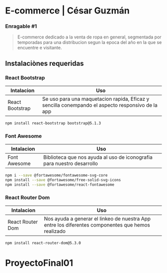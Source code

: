# E-commerce | César Guzmán
### Enragable #1
> E-commerce dedicado a la venta de ropa en general, segmentada por temporadas para una distribucion segun la epoca del año en la que se encuentre e visitante. 



## Instalaciònes requeridas

### React Bootstrap
 | Intalacion | Uso|
| ------ | ------ |
| React Bootstrap | Se uso para una maquetacion rapida, Eficaz y sencilla conempando el aspecto responsivo de la app|
```sh
npm install react-bootstrap bootstrap@5.1.3
```
### Font Awesome
 | Intalacion | Uso|
| ------ | ------ |
| Font Awesome | Biblioteca que nos ayuda al uso de iconografia para nuestro desarrollo|
```sh
npm i --save @fortawesome/fontawesome-svg-core
npm install --save @fortawesome/free-solid-svg-icons
npm install --save @fortawesome/react-fontawesome
```
### React Router Dom
| Intalacion | Uso|
| ------ | ------ |
| React Router Dom |Nos ayuda a generar el linkeo de nuestra App entre los diferentes componentes que hemos realizado|
```sh
npm install react-router-dom@5.3.0
```
# ProyectoFinal01
